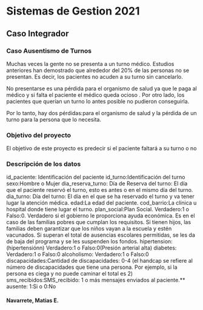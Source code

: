 # Sistemas de Gestion 2021
## Caso Integrador
### Caso Ausentismo de Turnos
Muchas veces la gente no se presenta a un turno médico. Estudios anteriores han demostrado que alrededor del 20% de las personas no se presentan. Es decir, los pacientes no acuden a su turno sin cancelarlo.

No presentarse es una pérdida para el organismo de salud ya que le paga al médico y si falta el paciente el médico queda ocioso . Por otro lado, los pacientes que querían un turno lo antes posible no pudieron conseguirla.

Por lo tanto, hay dos pérdidas:para el organismo de salud y la pérdida de un turno para la persona que lo necesita.

### Objetivo del proyecto
El objetivo de este proyecto es predecir si el paciente faltará a su turno o no

### Descripción de los datos

id_paciente: Identificación del paciente id_turno:Identificación del turno sexo:Hombre o Mujer dia_reserva_turno: Día de Reserva del turno: El día que el paciente reservó el turno, esto es antes o en el mismo día del turno. dia_turno: Día del turno: El día en el que se ha reservado el turno y va tener lugar la atención médica. edad:La edad del paciente. cod_barrio:La clínica u hospital donde tiene lugar el turno. plan_social:Plan Social. Verdadero:1 o Falso:0. Verdadero si el gobierno le proporciona ayuda económica. Es en el caso de las familias pobres que cumplan los requisitos. Si tienen hijos, las familias deben garantizar que los niños vayan a la escuela y estén vacunados. Si superan el total de ausencias escolares permitidas, se les da de baja del programa y se les suspenden los fondos. hipertension: (hipertensiónn) Verdadero:1 o Falso:0(Presión arterial alta) diabetes: Verdadero:1 o Falso:0 alcoholismo: Verdadero:1 o Falso:0 discapacidades:Cantidad de discapacidades: 0-4 (el handcap se refiere al número de discapacidades que tiene una persona. Por ejemplo, si la persona es ciega y no puede caminar el total es 2) sms_recibidos:SMS_recibido: 1 o más mensajes enviados al paciente.** ausente: 1:Si o 0:No

#### Navarrete, Matias E.
